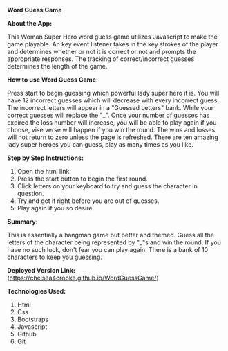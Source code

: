 **Word Guess Game**

**About the App:**

This Woman Super Hero word guess game utilizes Javascript to make the game playable. An key event listener takes in the key strokes of the player and determines whether or not it is correct or not and prompts the appropriate responses. The tracking of correct/incorrect guesses determines the length of the game.

**How to use Word Guess Game:**

Press start to begin guessing which powerful lady super hero it is. You will have 12 incorrect guesses which will decrease with every incorrect guess. The incorrect letters will appear in a "Guessed Letters" bank. While your correct guesses will replace the "_". Once your number of guesses has expired the loss number will increase, you will be able to play again if you choose, vise verse will happen if you win the round. The wins and losses will not return to zero unless the page is refreshed. There are ten amazing lady super heroes you can guess, play as many times as you like.

**Step by Step Instructions:**
1. Open the html link.
2. Press the start button to begin the first round.
3. Click letters on your keyboard to try and guess the character in question.
4. Try and get it right before you are out of guesses.
5. Play again if you so desire.

**Summary:**

This is essentially a hangman game but better and themed. Guess all the letters of the character being represented by "_"s and win the round. If you have no such luck, don't fear you can play again. There is a bank of 10 characters to keep you guessing.

**Deployed Version Link:**
(https://chelsea4crooke.github.io/WordGuessGame/)

**Technologies Used:**
1. Html 
2. Css 
3. Bootstraps 
4. Javascript 
5. Github 
6. Git